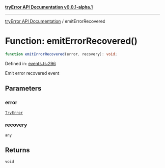 [**tryError API Documentation v0.0.1-alpha.1**](../index.md)

***

[tryError API Documentation](../index.md) / emitErrorRecovered

# Function: emitErrorRecovered()

```ts
function emitErrorRecovered(error, recovery): void;
```

Defined in: [events.ts:296](https://github.com/oconnorjohnson/tryError/blob/e3ae0308069a4fba073f4543d527ad76373db795/src/events.ts#L296)

Emit error recovered event

## Parameters

### error

[`TryError`](../interfaces/TryError.md)

### recovery

`any`

## Returns

`void`
